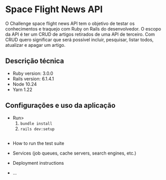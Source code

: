 # Space Flight News API

O Challenge space flight news API tem o objetivo de testar os conhecimentos e traquejo com Ruby on Rails do desenvolvedor.
O escopo da API é ter um CRUD de artigos retirados de uma API de terceiro. Com CRUD quero significar que será possível incluir, pesquisar, listar todos, atualizar e apagar um artigo.  

## Descrição técnica

  * Ruby version: 3.0.0
  * Rails version: 6.1.4.1
  * Node 10.24
  * Yarn 1.22

## Configurações e uso da aplicação

  - Run>
    1. ```bundle install```
    2. ```rails dev:setup```
## 

* How to run the test suite

* Services (job queues, cache servers, search engines, etc.)

* Deployment instructions

* ...

